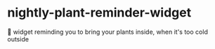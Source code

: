 # nightly-plant-reminder-widget
:leaves: widget reminding you to bring your plants inside, when it's too cold outside
